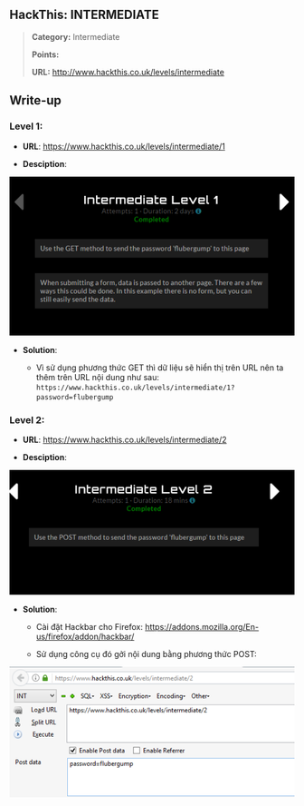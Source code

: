 ## HackThis: INTERMEDIATE

> **Category:** Intermediate
>
> **Points:** 
>
> **URL:** http://www.hackthis.co.uk/levels/intermediate

## Write-up

### Level 1:

- **URL**: https://www.hackthis.co.uk/levels/intermediate/1

- **Desciption**:

<p align="center"><img src="https://github.com/TrinhTu/web_developer/blob/master/Task23_CTF_HackThis/Imtermediate/image/1.png"/></p>

- **Solution**:

	- Vì sử dụng phương thức GET thì dữ liệu sẽ hiển thị trên URL nên ta thêm trên URL nội dung như sau: `https://www.hackthis.co.uk/levels/intermediate/1?password=flubergump`

### Level 2: 

- **URL**: https://www.hackthis.co.uk/levels/intermediate/2

- **Desciption**:

<p align="center"><img src="https://github.com/TrinhTu/web_developer/blob/master/Task23_CTF_HackThis/Imtermediate/image/2.png"/></p>

- **Solution**:

	+ Cài đặt Hackbar cho Firefox: https://addons.mozilla.org/En-us/firefox/addon/hackbar/

	+ Sử dụng công cụ đó gởi nội dung bằng phương thức POST:

<p align="center"><img src="https://github.com/TrinhTu/web_developer/blob/master/Task23_CTF_HackThis/Imtermediate/image/2-1.png"/></p>

